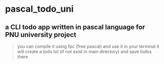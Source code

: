# pascal_todo_uni
## a CLI todo app written in pascal language for PNU university project
> you can compile it using fpc (free pascal) and use it in your terminal
> it will create a todo.txt (if not exist in main directory) and save todos there 

